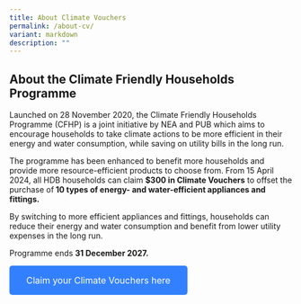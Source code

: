 ```yaml
---
title: About Climate Vouchers
permalink: /about-cv/
variant: markdown
description: ""
---
```

<h2><strong>About the Climate Friendly Households Programme</strong></h2>
<p>Launched on 28 November 2020, the Climate Friendly Households Programme
(CFHP) is a joint initiative by NEA and PUB which aims to encourage households
to take climate actions to be more efficient in their energy and water
consumption, while saving on utility bills in the long run.</p>
<p>The programme has been enhanced to benefit more households and provide
more resource-efficient products to choose from. From 15 April 2024, all
HDB households can claim <strong>$300 in Climate Vouchers</strong> to offset
the purchase of<strong> 10 types of energy- and water-efficient appliances and fittings.</strong>
</p>
<p>By switching to more efficient appliances and fittings, households can
reduce their energy and water consumption and benefit from lower utility
expenses in the long run.</p>
<p>Programme ends <strong>31 December 2027.</strong>
</p>
<p></p>
<p></p>

<style> .blue-button { background-color: #3380ff; color: white; padding: 16px 30px; border: none; border-radius: 5px; text-align: center; text-decoration: none; display: inline-block; font-size: 16px; cursor: pointer; } .blue-button:hover { background-color: #1e5ad4; /\* Darker shade of blue on hover \*/ } .blue-button:visited { color: white; /\* Ensuring the text remains white even after the link is visited \*/ } </style>   <a class="blue-button" href="https://go.gov.sg/cv-claim">Claim your Climate Vouchers here</a>